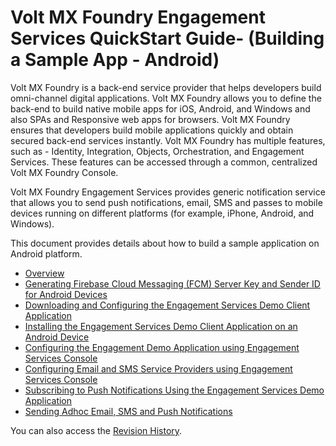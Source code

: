                             



Volt MX  Foundry Engagement Services QuickStart Guide\- (Building a Sample App - Android)
====================================================================================

Volt MX  Foundry is a back-end service provider that helps developers build omni-channel digital applications. Volt MX Foundry allows you to define the back-end to build native mobile apps for iOS, Android, and Windows and also SPAs and Responsive web apps for browsers. Volt MX Foundry ensures that developers build mobile applications quickly and obtain secured back-end services instantly. Volt MX Foundry has multiple features, such as - Identity, Integration, Objects, Orchestration, and Engagement Services. These features can be accessed through a common, centralized Volt MX Foundry Console.

Volt MX  Foundry Engagement Services provides generic notification service that allows you to send push notifications, email, SMS and passes to mobile devices running on different platforms (for example, iPhone, Android, and Windows).

This document provides details about how to build a sample application on Android platform.

*   [Overview](Overview.md)
*   [Generating Firebase Cloud Messaging (FCM) Server Key and Sender ID for Android Devices](Generating_the_Global_Cloud.md)
*   [Downloading and Configuring the Engagement Services Demo Client Application](Downloading_and_configuring.md)
*   [Installing the Engagement Services Demo Client Application on an Android Device](Installing_the_messaging_demo.md)
*   [Configuring the Engagement Demo Application using Engagement Services Console](Configuring_the_messaging.md)
*   [Configuring Email and SMS Service Providers using Engagement Services Console](Configuring_Email_and_SMS.md)
*   [Subscribing to Push Notifications Using the Engagement Services Demo Application](Subscribing_to_Ad_hoc_Notifications.md)
*   [Sending Adhoc Email, SMS and Push Notifications](Sending_Adhoc__Email__SMS_and_Push_Notifications.md)

You can also access the [Revision History](vmf_msg_quick_start_guide_build_sample_app_android.md).
